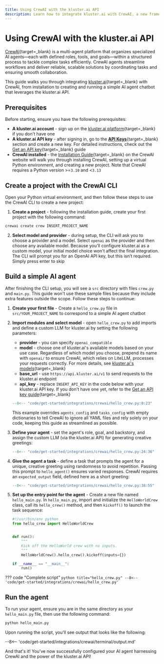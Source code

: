 ```yaml
---
title: Using CrewAI with the kluster.ai API
description: Learn how to integrate kluster.ai with CrewAI, a new framework for orchestrating autonomous AI agents, to launch and configure your AI agent chatbot.
---
```


# Using CrewAI with the kluster.ai API

[CrewAI](https://www.crewai.com/){target=\_blank} is a multi-agent platform that organizes specialized AI agents—each with defined roles, tools, and goals—within a structured process to tackle complex tasks efficiently. CrewAI agents streamline workflows and deliver reliable, scalable solutions by coordinating tasks and ensuring smooth collaboration.

This guide walks you through integrating [kluster.ai](https://www.kluster.ai/){target=\_blank} with CrewAI, from installation to creating and running a simple AI agent chatbot that leverages the kluster.ai API.

## Prerequisites

Before starting, ensure you have the following prerequisites:

- **A kluster.ai account** - sign up on the [kluster.ai platform](https://platform.kluster.ai/signup){target=\_blank} if you don't have one
- **A kluster.ai API key** - after signing in, go to the [**API Keys**](https://platform.kluster.ai/apikeys){target=\_blank} section and create a new key. For detailed instructions, check out the [Get an API key](/get-started/get-api-key/){target=\_blank} guide
- **CrewAI installed** - the [Installation Guide](https://docs.crewai.com/installation){target=\_blank} on the CrewAI website will walk you through installing CrewAI, setting up a virtual Python environment, and creating a new project. Note that CrewAI requires a Python version >=`3.10` and <`3.13`

## Create a project with the CrewAI CLI

Open your Python virtual environment, and then follow these steps to use the CrewAI CLI to create a new project:

1. **Create a project** - following the installation guide, create your first project with the following command:
```bash
crewai create crew INSERT_PROJECT_NAME
```
2. **Select model and provider** - during setup, the CLI will ask you to choose a provider and a model. Select `openai` as the provider and then choose any available model. Because you'll configure kluster.ai as a custom model, your initial model choice won't affect the final integration. The CLI will prompt you for an OpenAI API key, but this isn’t required. Simply press enter to skip

## Build a simple AI agent

After finishing the CLI setup, you will see a `src` directory with files `crew.py` and `main.py`. This guide won't use these sample files because they include extra features outside the scope. Follow these steps to continue:

1. **Create your first file** - Create a `hello_crew.py` file in `src/YOUR_PROJECT_NAME` to correspond to a simple AI agent chatbot

2. **Import modules and select model** - open `hello_crew.py` to add imports and define a custom LLM for kluster.ai by setting the following parameters:
    - **provider** - you can specify `openai_compatible`
    - **model** - choose one of kluster.ai's available models based on your use case. Regardless of which model you choose, prepend its name with `openai/` to ensure CrewAI, which relies on LiteLLM, processes your requests correctly. For more details, see [kluster.ai's models](/api-reference/reference/#list-supported-models){target=\_blank}
    - **base_url** - use `https://api.kluster.ai/v1` to send requests to the kluster.ai endpoint
    - **api_key** - replace `INSERT_API_KEY` in the code below with your kluster.ai API key. If you don't have one yet, refer to the [Get an API key guide](/get-started/get-api-key/){target=\_blank}
  
    ```python title="hello_crew.py"
    --8<-- "code/get-started/integrations/crewai/hello_crew.py:0:23"
    ```

    This example overrides `agents_config` and `tasks_config` with empty dictionaries to tell CrewAI to ignore all YAML files and rely solely on your code, keeping this guide as streamlined as possible. 

3. **Define your agent** - set the agent's role, goal, and backstory, and assign the custom LLM (via the kluster.ai API) for generating creative greetings:

    ```python title="hello_crew.py"
    --8<-- "code/get-started/integrations/crewai/hello_crew.py:24:36"
    ```

4. **Give the agent a task** - define a task that prompts the agent for a unique, creative greeting using randomness to avoid repetition. Passing this prompt to `hello_agent()` ensures varied responses. CrewAI requires an `expected_output` field, defined here as a short greeting:

    ```python title="hello_crew.py"
    --8<-- "code/get-started/integrations/crewai/hello_crew.py:38:55"
    ```

5. **Set up the entry point for the agent** - Create a new file named `hello_main.py`. In `hello_main.py`, import and initialize the `HelloWorldCrew` class, call its `hello_crew()` method, and then `kickoff()` to launch the task sequence:

    ```python title="hello_main.py"
    #!/usr/bin/env python
    from hello_crew import HelloWorldCrew


    def run():
        """
        Kick off the HelloWorld crew with no inputs.
        """
        HelloWorldCrew().hello_crew().kickoff(inputs={})

    if __name__ == "__main__":
        run()

    ```

??? code "Complete script"
    ```python title="hello_crew.py"
    --8<-- 'code/get-started/integrations/crewai/hello_crew.py'
    ```

## Run the agent

To run your agent, ensure you are in the same directory as your `hello_main.py` file, then use the following command:

```bash
python hello_main.py
```

Upon running the script, you'll see output that looks like the following:

--8<-- 'code/get-started/integrations/crewai/terminal/output.md'

And that's it! You've now successfully configured your AI agent harnessing CrewAI and the power of the kluster.ai API! 